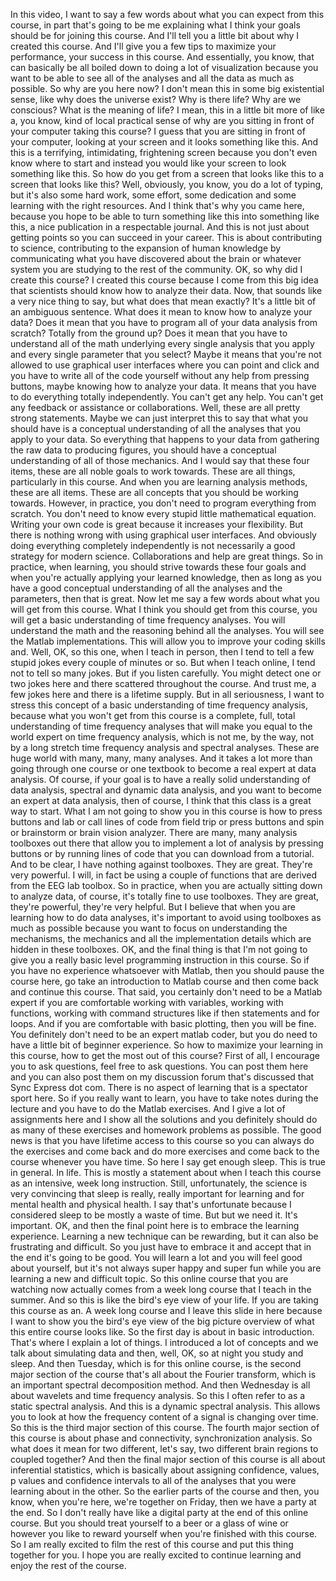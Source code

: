  In this video, I want to say a few words about what you can expect from this course, in part that's going to be me explaining what I think your goals should be for joining this course. And I'll tell you a little bit about why I created this course. And I'll give you a few tips to maximize your performance, your success in this course. And essentially, you know, that can basically be all boiled down to doing a lot of visualization because you want to be able to see all of the analyses and all the data as much as possible. So why are you here now? I don't mean this in some big existential sense, like why does the universe exist? Why is there life? Why are we conscious? What is the meaning of life? I mean, this in a little bit more of like a, you know, kind of local practical sense of why are you sitting in front of your computer taking this course? I guess that you are sitting in front of your computer, looking at your screen and it looks something like this. And this is a terrifying, intimidating, frightening screen because you don't even know where to start and instead you would like your screen to look something like this. So how do you get from a screen that looks like this to a screen that looks like this? Well, obviously, you know, you do a lot of typing, but it's also some hard work, some effort, some dedication and some learning with the right resources. And I think that's why you came here, because you hope to be able to turn something like this into something like this, a nice publication in a respectable journal. And this is not just about getting points so you can succeed in your career. This is about contributing to science, contributing to the expansion of human knowledge by communicating what you have discovered about the brain or whatever system you are studying to the rest of the community. OK, so why did I create this course? I created this course because I come from this big idea that scientists should know how to analyze their data. Now, that sounds like a very nice thing to say, but what does that mean exactly? It's a little bit of an ambiguous sentence. What does it mean to know how to analyze your data? Does it mean that you have to program all of your data analysis from scratch? Totally from the ground up? Does it mean that you have to understand all of the math underlying every single analysis that you apply and every single parameter that you select? Maybe it means that you're not allowed to use graphical user interfaces where you can point and click and you have to write all of the code yourself without any help from pressing buttons, maybe knowing how to analyze your data. It means that you have to do everything totally independently. You can't get any help. You can't get any feedback or assistance or collaborations. Well, these are all pretty strong statements. Maybe we can just interpret this to say that what you should have is a conceptual understanding of all the analyses that you apply to your data. So everything that happens to your data from gathering the raw data to producing figures, you should have a conceptual understanding of all of those mechanics. And I would say that these four items, these are all noble goals to work towards. These are all things, particularly in this course. And when you are learning analysis methods, these are all items. These are all concepts that you should be working towards. However, in practice, you don't need to program everything from scratch. You don't need to know every stupid little mathematical equation. Writing your own code is great because it increases your flexibility. But there is nothing wrong with using graphical user interfaces. And obviously doing everything completely independently is not necessarily a good strategy for modern science. Collaborations and help are great things. So in practice, when learning, you should strive towards these four goals and when you're actually applying your learned knowledge, then as long as you have a good conceptual understanding of all the analyses and the parameters, then that is great. Now let me say a few words about what you will get from this course. What I think you should get from this course, you will get a basic understanding of time frequency analyses. You will understand the math and the reasoning behind all the analyses. You will see the Matlab implementations. This will allow you to improve your coding skills and. Well, OK, so this one, when I teach in person, then I tend to tell a few stupid jokes every couple of minutes or so. But when I teach online, I tend not to tell so many jokes. But if you listen carefully. You might detect one or two jokes here and there scattered throughout the course. And trust me, a few jokes here and there is a lifetime supply. But in all seriousness, I want to stress this concept of a basic understanding of time frequency analysis, because what you won't get from this course is a complete, full, total understanding of time frequency analyses that will make you equal to the world expert on time frequency analysis, which is not me, by the way, not by a long stretch time frequency analysis and spectral analyses. These are huge world with many, many, many analyses. And it takes a lot more than going through one course or one textbook to become a real expert at data analysis. Of course, if your goal is to have a really solid understanding of data analysis, spectral and dynamic data analysis, and you want to become an expert at data analysis, then of course, I think that this class is a great way to start. What I am not going to show you in this course is how to press buttons and lab or call lines of code from field trip or press buttons and spin or brainstorm or brain vision analyzer. There are many, many analysis toolboxes out there that allow you to implement a lot of analysis by pressing buttons or by running lines of code that you can download from a tutorial. And to be clear, I have nothing against toolboxes. They are great. They're very powerful. I will, in fact be using a couple of functions that are derived from the EEG lab toolbox. So in practice, when you are actually sitting down to analyze data, of course, it's totally fine to use toolboxes. They are great, they're powerful, they're very helpful. But I believe that when you are learning how to do data analyses, it's important to avoid using toolboxes as much as possible because you want to focus on understanding the mechanisms, the mechanics and all the implementation details which are hidden in these toolboxes. OK, and the final thing is that I'm not going to give you a really basic level programming instruction in this course. So if you have no experience whatsoever with Matlab, then you should pause the course here, go take an introduction to Matlab course and then come back and continue this course. That said, you certainly don't need to be a Matlab expert if you are comfortable working with variables, working with functions, working with command structures like if then statements and for loops. And if you are comfortable with basic plotting, then you will be fine. You definitely don't need to be an expert matlab coder, but you do need to have a little bit of beginner experience. So how to maximize your learning in this course, how to get the most out of this course? First of all, I encourage you to ask questions, feel free to ask questions. You can post them here and you can also post them on my discussion forum that's discussed that Sync Express dot com. There is no aspect of learning that is a spectator sport here. So if you really want to learn, you have to take notes during the lecture and you have to do the Matlab exercises. And I give a lot of assignments here and I show all the solutions and you definitely should do as many of these exercises and homework problems as possible. The good news is that you have lifetime access to this course so you can always do the exercises and come back and do more exercises and come back to the course whenever you have time. So here I say get enough sleep. This is true in general. In life. This is mostly a statement about when I teach this course as an intensive, week long instruction. Still, unfortunately, the science is very convincing that sleep is really, really important for learning and for mental health and physical health. I say that's unfortunate because I considered sleep to be mostly a waste of time. But but we need it. It's important. OK, and then the final point here is to embrace the learning experience. Learning a new technique can be rewarding, but it can also be frustrating and difficult. So you just have to embrace it and accept that in the end it's going to be good. You will learn a lot and you will feel good about yourself, but it's not always super happy and super fun while you are learning a new and difficult topic. So this online course that you are watching now actually comes from a week long course that I teach in the summer. And so this is like the bird's eye view of your life. If you are taking this course as an. A week long course and I leave this slide in here because I want to show you the bird's eye view of the big picture overview of what this entire course looks like. So the first day is about in basic introduction. That's where I explain a lot of things. I introduced a lot of concepts and we talk about simulating data and then, well, OK, so at night you study and sleep. And then Tuesday, which is for this online course, is the second major section of the course that's all about the Fourier transform, which is an important spectral decomposition method. And then Wednesday is all about wavelets and time frequency analysis. So this I often refer to as a static spectral analysis. And this is a dynamic spectral analysis. This allows you to look at how the frequency content of a signal is changing over time. So this is the third major section of this course. The fourth major section of this course is about phase and connectivity, synchronization analysis. So what does it mean for two different, let's say, two different brain regions to coupled together? And then the final major section of this course is all about inferential statistics, which is basically about assigning confidence, values, p values and confidence intervals to all of the analyses that you were learning about in the other. So the earlier parts of the course and then, you know, when you're here, we're together on Friday, then we have a party at the end. So I don't really have like a digital party at the end of this online course. But you should treat yourself to a beer or a glass of wine or however you like to reward yourself when you're finished with this course. So I am really excited to film the rest of this course and put this thing together for you. I hope you are really excited to continue learning and enjoy the rest of the course.